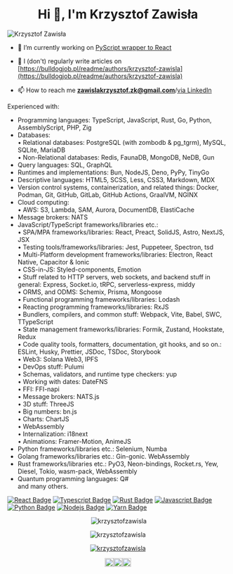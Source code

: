 <h1 align="center">Hi 👋, I'm Krzysztof Zawisła</h1>
<p align="left"> <img src="https://komarev.com/ghpvc/?username=KrzysztofZawisla" alt="Krzysztof Zawisła" /> </p>

- 🔭 I’m currently working on [PyScript wrapper to React](https://github.com/Py4Js/PyScript-React)

- 📝 I (don't) regularly write articles on [https://bulldogjob.pl/readme/authors/krzysztof-zawisla](https://bulldogjob.pl/readme/authors/krzysztof-zawisla)

- 📫 How to reach me **zawislakrzysztof.zk@gmail.com**/[via LinkedIn](https://linkedin.com/in/krzysztof-zawisła)

Experienced with:

- Programming languages: TypeScript, JavaScript, Rust, Go, Python, AssemblyScript, PHP, Zig
- Databases:  
   • Relational databases: PostgreSQL (with zombodb & pg_tgrm), MySQL, SQLite, MariaDB  
   • Non-Relational databases: Redis, FaunaDB, MongoDB, NeDB, Gun
- Query languages: SQL, GraphQL
- Runtimes and implementations: Bun, NodeJS, Deno, PyPy, TinyGo
- Descriptive languages: HTML5, SCSS, Less, CSS3, Markdown, MDX
- Version control systems, containerization, and related things: Docker, Podman, Git, GitHub, GitLab, GitHub Actions, GraalVM, NGINX
- Cloud computing:  
   • AWS: S3, Lambda, SAM, Aurora, DocumentDB, ElastiCache
- Message brokers: NATS
- JavaScript/TypeScript frameworks/libraries etc.:  
   • SPA/MPA frameworks/libraries: React, Preact, SolidJS, Astro, NextJS, JSX  
   • Testing tools/frameworks/libraries: Jest, Puppeteer, Spectron, tsd  
   • Multi-Platform development frameworks/libraries: Electron, React Native, Capacitor & Ionic  
   • CSS-in-JS: Styled-components, Emotion  
   • Stuff related to HTTP servers, web sockets, and backend stuff in general: Express, Socket.io, tRPC, serverless-express, middy  
   • ORMS, and ODMS: Schemix, Prisma, Mongoose  
   • Functional programming frameworks/libraries: Lodash  
   • Reacting programming frameworks/libraries: RxJS  
   • Bundlers, compilers, and common stuff: Webpack, Vite, Babel, SWC, TTypeScript  
   • State management frameworks/libraries: Formik, Zustand, Hookstate, Redux  
   • Code quality tools, formatters, documentation, git hooks, and so on.: ESLint, Husky, Prettier, JSDoc, TSDoc, Storybook  
   • Web3: Solana Web3, IPFS  
   • DevOps stuff: Pulumi  
   • Schemas, validators, and runtime type checkers: yup  
   • Working with dates: DateFNS  
   • FFI: FFI-napi  
   • Message brokers: NATS.js  
   • 3D stuff: ThreeJS  
   • Big numbers: bn.js  
   • Charts: ChartJS  
   • WebAssembly  
   • Internalization: i18next  
   • Animations: Framer-Motion, AnimeJS
- Python frameworks/libraries etc.: Selenium, Numba
- Golang frameworks/libraries etc.: Gin-gonic. WebAssembly
- Rust frameworks/libraries etc.: PyO3, Neon-bindings, Rocket.rs, Yew, Diesel, Tokio, wasm-pack, WebAssembly
- Quantum programming languages: Q#  
  and many others.

[![React Badge](https://img.shields.io/badge/-React-61DBFB?style=for-the-badge&labelColor=black&logo=react&logoColor=61DBFB)](#)
[![Typescript Badge](https://img.shields.io/badge/-Typescript-007acc?style=for-the-badge&labelColor=black&logo=typescript&logoColor=007acc)](#)
[![Rust Badge](https://img.shields.io/badge/-Rust-b94700?style=for-the-badge&labelColor=black&logo=rust&logoColor=b94700)](#)
[![Javascript Badge](https://img.shields.io/badge/-Javascript-F0DB4F?style=for-the-badge&labelColor=black&logo=javascript&logoColor=F0DB4F)](#)
[![Python Badge](https://img.shields.io/badge/-Python-2b5b84?style=for-the-badge&labelColor=black&logo=python&logoColor=2b5b84)](#)
[![Nodejs Badge](https://img.shields.io/badge/-Nodejs-3C873A?style=for-the-badge&labelColor=black&logo=node.js&logoColor=3C873A)](#)
[![Yarn Badge](https://img.shields.io/badge/-Yarn-2c8ebb?style=for-the-badge&labelColor=black&logo=yarn&logoColor=2c8ebb)](#)

<p align="center">&nbsp;<img src="https://github-readme-stats.vercel.app/api?username=krzysztofzawisla&show_icons=true&locale=en" alt="krzysztofzawisla" /></p>
<p align="center"><img  src="https://github-readme-stats.vercel.app/api/top-langs?username=krzysztofzawisla&show_icons=true&locale=en&layout=compact" alt="krzysztofzawisla" /></p>
<p align="center"><a href="https://github.com/ryo-ma/github-profile-trophy"><img src="https://github-profile-trophy.vercel.app/?username=krzysztofzawisla" alt="krzysztofzawisla" /></a></p>
<p align="center"><a href="https://twitter.com/@krzysztof_zaw" target="blank"><img align="center" src="https://cdn.jsdelivr.net/npm/simple-icons@3.0.1/icons/twitter.svg" alt="@krzysztof_zaw" height="20" width="20" /></a><a href="https://fb.com/100006723130084" target="blank"><img align="center" src="https://cdn.jsdelivr.net/npm/simple-icons@3.0.1/icons/facebook.svg" alt="100006723130084" height="20" width="20" /></a><a href="https://instagram.com/krzysztof_zawisla" target="blank"><img align="center" src="https://cdn.jsdelivr.net/npm/simple-icons@3.0.1/icons/instagram.svg" alt="krzysztof_zawisla" height="20" width="20" /></a></p>
